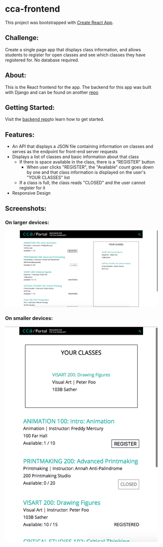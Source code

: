# cca-frontend

This project was bootstrapped with [Create React App](https://github.com/facebook/create-react-app).

## Challenge:
Create a single page app that displays class information, and allows students to register for open classes and see which classes they have registered for. No database required. 

## About:
This is the React frontend for the app. The backend for this app was built with Django and can be found on another
<a href='https://github.com/natalie-poulson/cca'>repo</a>


## Getting Started:
Visit the <a href='https://github.com/natalie-poulson/cca'>backend repo</a>to learn how to get started.
 
 
## Features:
* An API that displays a JSON file containing information on classes and serves as the endpoint for front-end server requests
* Displays a list of classes and basic information about that class
  * If there is space available in the class, there is a "REGISTER" button
    * When user clicks "REGISTER", the "Available" count goes down by one and that class information is displayed on the user's "YOUR CLASSES" list
  * If a class is full, the class reads "CLOSED" and the user cannot register for it
* Responsive Design


## Screenshots:
### On larger devices:
<img src="screenshots/1.png">


### On smaller devices:
<img src="screenshots/2.png">
